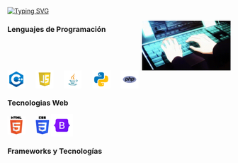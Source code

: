 [![Typing SVG](https://readme-typing-svg.demolab.com?font=Sofadi+One&weight=500&pause=1000&width=435&lines=Bienvenido+a+mi+perfil+de+GitHub)](https://git.io/typing-svg)

<img src="imgs/gif.gif" alt="Gift" align="right" width="200">

### Lenguajes de Programación
<div style="display: inline-block">
<img src="imgs/c++.png" alt="c++" align="center" height="40" width="40" style="margin-right: 20px">
<img src="imgs/javascript.png" alt="javascript" align="center" height="40" width="40" style="margin-right: 20px">
<img src="imgs/java.png" alt="java" align="center" height="40" width="40" style="margin-right: 20px">
<img src="imgs/python.png" alt="python" align="center" height="40" width="40" style="margin-right: 20px">
<img src="imgs/php.png" alt="php" align="center" height="40" width="40" style="margin-right: 20px">
<br>
</div>

### Tecnologias Web
<div style="display: inline-block">
<img src="imgs/html.png" alt="html" align="center" height="40" width="40" style="margin-right: 20px">
<img src="imgs/css.png" alt="css" align="center" height="40" width="30">
<img src="imgs/bootstrap.png" alt="bootstrap" align="center" height="50" width="50" style="margin-right: 20px">
<br>
</div>

### Frameworks y Tecnologías

